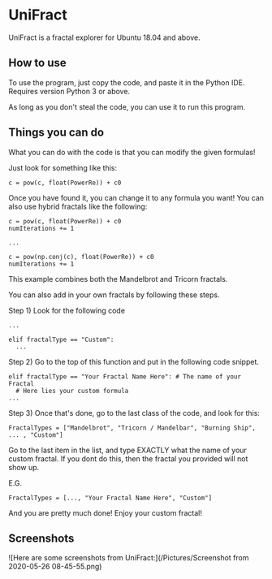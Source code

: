 # UniFract
UniFract is a fractal explorer for Ubuntu 18.04 and above.

## How to use
To use the program, just copy the code, and paste it in the Python IDE. Requires version Python 3 or above.

As long as you don't steal the code, you can use it to run this program.

## Things you can do
What you can do with the code is that you can modify the given formulas!

Just look for something like this:
```
c = pow(c, float(PowerRe)) + c0
```

Once you have found it, you can change it to any formula you want!
You can also use hybrid fractals like the following:
```
c = pow(c, float(PowerRe)) + c0
numIterations += 1

...

c = pow(np.conj(c), float(PowerRe)) + c0
numIterations += 1
```

This example combines both the Mandelbrot and Tricorn fractals.

You can also add in your own fractals by following these steps.

Step 1) Look for the following code
```
...

elif fractalType == "Custom":
  ...
```
Step 2) Go to the top of this function and put in the following code snippet.
```
elif fractalType == "Your Fractal Name Here": # The name of your Fractal
  # Here lies your custom formula
...
```

Step 3) Once that's done, go to the last class of the code, and look for this:
```
FractalTypes = ["Mandelbrot", "Tricorn / Mandelbar", "Burning Ship", ... , "Custom"]
```

Go to the last item in the list, and type EXACTLY what the name of your custom fractal. If you dont do this, then the fractal you provided will not show up.

E.G.
```
FractalTypes = [..., "Your Fractal Name Here", "Custom"]
```

And you are pretty much done! Enjoy your custom fractal!

## Screenshots
![Here are some screenshots from UniFract:](/Pictures/Screenshot from 2020-05-26 08-45-55.png)
